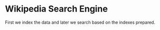 # Wikipedia Search Engine
First we index the data and later we search based on the indexes prepared.
